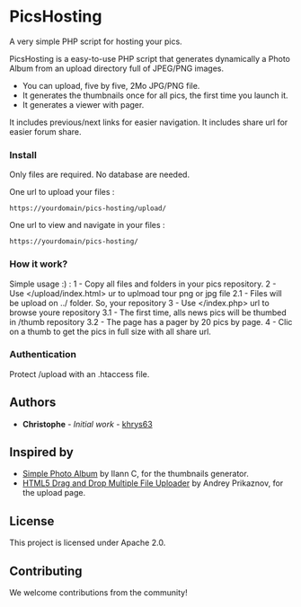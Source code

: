 # PicsHosting
A very simple PHP script for hosting your pics.

PicsHosting is a easy-to-use PHP script that generates dynamically a Photo Album from an upload directory full of JPEG/PNG images.
- You can upload, five by five, 2Mo JPG/PNG file.
- It generates the thumbnails once for all pics, the first time you launch it.
- It generates a viewer with pager.

It includes previous/next links for easier navigation. 
It includes share url for easier forum share. 

### Install
Only files are required.
No database are needed. 

One url to upload your files :
```
https://yourdomain/pics-hosting/upload/
```

One url to view and navigate in your files :
```
https://yourdomain/pics-hosting/
```

### How it work?
Simple usage :) :
1 - Copy all files and folders in your pics repository.
2 - Use </upload/index.html> ur to uplmoad tour png or jpg file
2.1 - Files will be upload on ../ folder. So, your repository
3 - Use </index.php> url to browse youre repository
3.1 - The first time, alls news pics will be thumbed in /thumb repository
3.2 - The page has a pager by 20 pics by page.
4 - Clic on a thumb to get the pics in full size with all share url.


### Authentication
Protect /upload with an .htaccess file.

## Authors
* **Christophe** - *Initial work* - [khrys63](https://github.com/khrys63)

## Inspired by
* [Simple Photo Album](http://ilannweb.free.fr) by Ilann C, for the thumbnails generator.
* [HTML5 Drag and Drop Multiple File Uploader](http://www.script-tutorials.com/html5-drag-and-drop-multiple-file-uploader/) by Andrey Prikaznov, for the upload page.

## License
This project is licensed under Apache 2.0.

## Contributing
We welcome contributions from the community!

